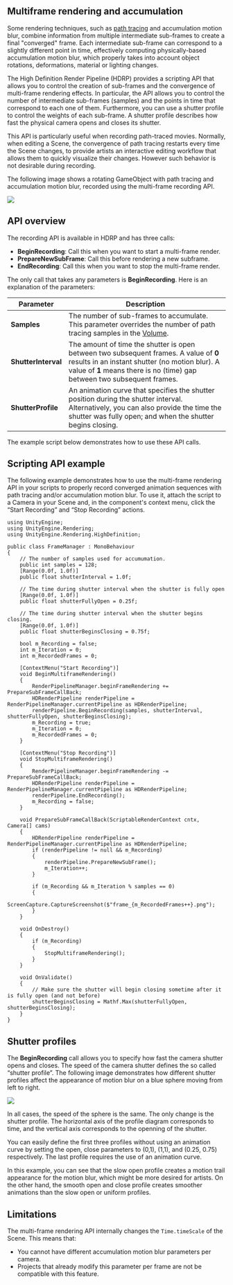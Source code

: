 ## Multiframe rendering and accumulation

Some rendering techniques, such as [path tracing](Ray-Tracing-Path-Tracing.md) and accumulation motion blur, combine information from multiple intermediate sub-frames to create a final "converged" frame. Each intermediate sub-frame can correspond to a slightly different point in time, effectively computing physically-based accumulation motion blur, which properly takes into account object rotations, deformations, material or lighting changes.

The High Definition Render Pipeline (HDRP) provides a scripting API that allows you to control the creation of sub-frames and the convergence of multi-frame rendering effects. In particular, the API allows you to control the number of intermediate sub-frames (samples) and the points in time that correspond to each one of them. Furthermore, you can use a shutter profile to control the weights of each sub-frame. A shutter profile describes how fast the physical camera opens and closes its shutter.

This API is particularly useful when recording path-traced movies. Normally, when editing a Scene, the convergence of path tracing restarts every time the Scene changes, to provide artists an interactive editing workflow that allows them to quickly visualize their changes. However such behavior is not desirable during recording. 

The following image shows a rotating GameObject with path tracing and accumulation motion blur, recorded using the multi-frame recording API.

![](Images/path_tracing_recording.png)

## API overview
The recording API is available in HDRP and has three calls:
- **BeginRecording**: Call this when you want to start a multi-frame render. 
- **PrepareNewSubFrame**: Call this before rendering a new subframe.
- **EndRecording**: Call this when you want to stop the multi-frame render. 

The only call that takes any parameters is **BeginRecording**. Here is an explanation of the parameters:

| Parameter  | Description               |
|-------------------|---------------------------|
| **Samples**       | The number of sub-frames to accumulate. This parameter overrides the number of path tracing samples in the [Volume](Volumes.md). |
| **ShutterInterval** | The amount of time the shutter is open between two subsequent frames. A value of **0** results in an instant shutter (no motion blur). A value of **1** means there is no (time) gap between two subsequent frames. |
| **ShutterProfile** | An animation curve that specifies the shutter position during the shutter interval. Alternatively, you can also provide the time the shutter was fully open; and when the shutter begins closing. |

The example script below demonstrates how to use these API calls.

## Scripting API example
The following example demonstrates how to use the multi-frame rendering API in your scripts to properly record converged animation sequences with path tracing and/or accumulation motion blur. To use it, attach the script to a Camera in your Scene and, in the component's context menu, click the “Start Recording” and “Stop Recording” actions. 

```
using UnityEngine;
using UnityEngine.Rendering;
using UnityEngine.Rendering.HighDefinition;

public class FrameManager : MonoBehaviour
{
    // The number of samples used for accumumation.
    public int samples = 128;
    [Range(0.0f, 1.0f)]
    public float shutterInterval = 1.0f;

    // The time during shutter interval when the shutter is fully open
    [Range(0.0f, 1.0f)]
    public float shutterFullyOpen = 0.25f;

    // The time during shutter interval when the shutter begins closing.
    [Range(0.0f, 1.0f)]
    public float shutterBeginsClosing = 0.75f;

    bool m_Recording = false;
    int m_Iteration = 0;
    int m_RecordedFrames = 0;

    [ContextMenu("Start Recording")]
    void BeginMultiframeRendering()
    {
        RenderPipelineManager.beginFrameRendering += PrepareSubFrameCallBack;
        HDRenderPipeline renderPipeline = RenderPipelineManager.currentPipeline as HDRenderPipeline;
        renderPipeline.BeginRecording(samples, shutterInterval, shutterFullyOpen, shutterBeginsClosing);
        m_Recording = true;
        m_Iteration = 0;
        m_RecordedFrames = 0;
    }

    [ContextMenu("Stop Recording")]
    void StopMultiframeRendering()
    {
        RenderPipelineManager.beginFrameRendering -= PrepareSubFrameCallBack;
        HDRenderPipeline renderPipeline = RenderPipelineManager.currentPipeline as HDRenderPipeline;
        renderPipeline.EndRecording();
        m_Recording = false;
    }

    void PrepareSubFrameCallBack(ScriptableRenderContext cntx, Camera[] cams)
    {
        HDRenderPipeline renderPipeline = RenderPipelineManager.currentPipeline as HDRenderPipeline;
        if (renderPipeline != null && m_Recording)
        {
            renderPipeline.PrepareNewSubFrame();
            m_Iteration++;
        }

        if (m_Recording && m_Iteration % samples == 0)
        {
            ScreenCapture.CaptureScreenshot($"frame_{m_RecordedFrames++}.png");
        }
    }
    
    void OnDestroy()
    {
        if (m_Recording)
        {
            StopMultiframeRendering();
        }
    }

    void OnValidate()
    {
        // Make sure the shutter will begin closing sometime after it is fully open (and not before)
        shutterBeginsClosing = Mathf.Max(shutterFullyOpen, shutterBeginsClosing);
    }
}
```

## Shutter profiles
The **BeginRecording** call allows you to specify how fast the camera shutter opens and closes. The speed of the camera shutter defines the so called “shutter profile”. The following image demonstrates how different shutter profiles affect the appearance of motion blur on a blue sphere moving from left to right. 

![](Images/shutter_profiles.png)

In all cases, the speed of the sphere is the same. The only change is the shutter profile. The horizontal axis of the profile diagram corresponds to time, and the vertical axis corresponds to the openning of the shutter. 

You can easily define the first three profiles without using an animation curve by setting the open, close parameters to (0,1), (1,1), and (0.25, 0.75) respectively. The last profile requires the use of an animation curve.

In this example, you can see that the slow open profile creates a motion trail appearance for the motion blur, which might be more desired for artists. On the other hand, the smooth open and close profile creates smoother animations than the slow open or uniform profiles.

## Limitations
The multi-frame rendering API internally changes the `Time.timeScale` of the Scene. This means that:
- You cannot have different accumulation motion blur parameters per camera.
- Projects that already modify this parameter per frame are not be compatible with this feature. 